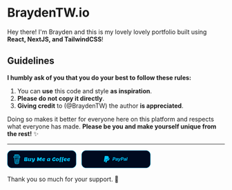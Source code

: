 # BraydenTW.io

Hey there! I'm Brayden and this is my lovely lovely portfolio built using **React, NextJS, and TailwindCSS**!

## Guidelines

**I humbly ask of you that you do your best to follow these rules:**

1. You can **use** this code and style **as inspiration**.
2. **Please do not copy it directly**.
3. **Giving credit** to (@BraydenTW) the author **is appreciated**.

Doing so makes it better for everyone here on this platform and respects what everyone has made. **Please be you and make yourself unique from the rest!** ✨

<hr/>
<a href="https://www.buymeacoffee.com/braydenw" target="_blank"><img src="./public/static/misc/buy-me-a-coffee.svg" alt="Buy Me A Coffee: @BraydenW" width="160"></a>&nbsp;&nbsp;
<a href="https://paypal.me/braydentw" target="_blank"><img src="./public/static/misc/paypal.svg" alt="PayPal: @BraydenTW" width="160"></a>
<br/>
<p>Thank you so much for your support. 💖</p>

